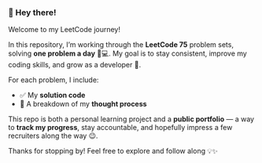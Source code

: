 ### 👋 Hey there!

Welcome to my LeetCode journey!

In this repository, I’m working through the **LeetCode 75** problem sets, solving **one problem a day** 🧠💻. My goal is to stay consistent, improve my coding skills, and grow as a developer 🚀.

For each problem, I include:
- ✅ My **solution code**
- 🧩 A breakdown of my **thought process**

This repo is both a personal learning project and a **public portfolio** — a way to **track my progress**, stay accountable, and hopefully impress a few recruiters along the way 😉.

Thanks for stopping by! Feel free to explore and follow along 💡✨
